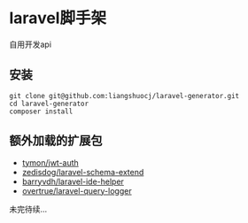 laravel脚手架
=====
自用开发api

安装
----
```clone
git clone git@github.com:liangshuocj/laravel-generator.git
cd laravel-generator
composer install
```

额外加载的扩展包
----
* [tymon/jwt-auth](https://github.com/tymondesigns/jwt-auth)
* [zedisdog/laravel-schema-extend](https://github.com/zedisdog/laravel-schema-extend)
* [barryvdh/laravel-ide-helper](https://github.com/barryvdh/laravel-ide-helper)
* [overtrue/laravel-query-logger](https://github.com/overtrue/laravel-query-logger)

未完待续...
